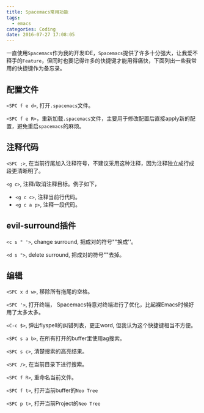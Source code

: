 ```yaml
---
title: Spacemacs常用功能
tags:
  - emacs
categories: Coding
date: 2016-07-27 17:08:05
---
```


一直使用`Spacemacs`作为我的开发IDE，`Spacemacs`提供了许多十分强大，让我爱不释手的`Feature`，但同时也要记得许多的快捷键才能用得痛快，下面列出一些我常用的快捷键作为备忘录。

<!--more-->
    
## 配置文件 
`<SPC f e d>`, 打开`.spacemacs`文件。

`<SPC f e R>`，重新加载`.spacemacs`文件，主要用于修改配置后直接apply新的配置，避免重启`spacemacs`的麻烦。


## 注释代码

`<SPC ;>`, 在当前行尾加入注释符号，不建议采用这种注释，因为注释独立成行成段更清晰明了。

`<g c>`, 注释/取消注释目标。例子如下，
+ `<g c c>`, 注释当前行代码。
+ `<g c a p>`, 注释一段代码。

## evil-surround插件

`<c s " '>`, change surround, 把成对的符号""换成''。

`<d s ">`, delete surround, 把成对的符号""去掉。

## 编辑

`<SPC x d w>`, 移除所有拖尾的空格。

`<SPC '>`, 打开终端， Spacemacs特意对终端进行了优化，比起裸Emacs时候好用了太多太多。

`<C-c $>`, 弹出flyspell的纠错列表，更正word, 但我认为这个快捷键相当不方便。

`<SPC s a b>`, 在所有打开的buffer里使用ag搜索。

`<SPC s c>`, 清楚搜索的高亮结果。

`<SPC />`, 在当前目录下进行搜索。

`<SPC f R>`, 重命名当前文件。

`<SPC f t>`, 打开当前buffer的`Neo Tree`

`<SPC p t>`, 打开当前Project的`Neo Tree`
